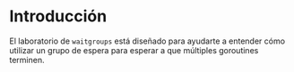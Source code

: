 # Introducción

El laboratorio de `waitgroups` está diseñado para ayudarte a entender cómo utilizar un grupo de espera para esperar a que múltiples goroutines terminen.
